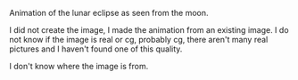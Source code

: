 Animation of the lunar eclipse as seen from the moon.

I did not create the image, I made the animation from an existing image.
I do not know if the image is real or cg, probably cg, there aren't many real pictures and I haven't found one of
this quality.

I don't know where the image is from.
